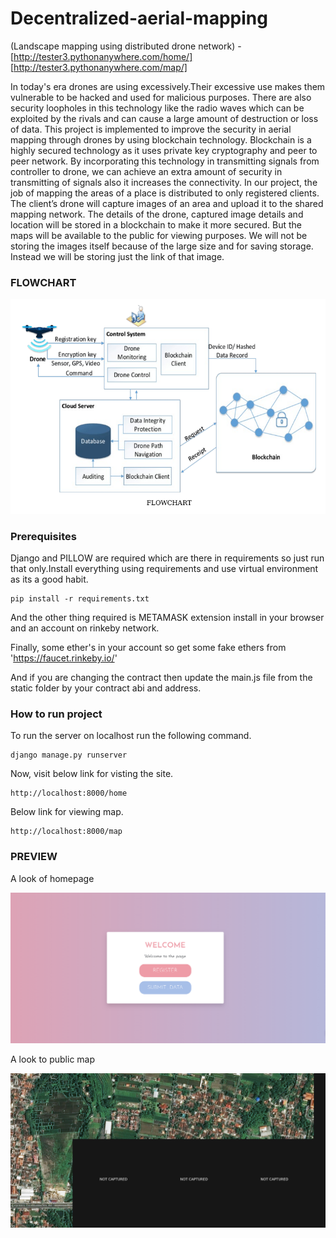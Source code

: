 # Decentralized-aerial-mapping

(Landscape mapping using distributed drone network) -[http://tester3.pythonanywhere.com/home/]
[http://tester3.pythonanywhere.com/map/]

In today's era drones are using excessively.Their excessive use makes them vulnerable to
be hacked and used for malicious purposes. There are also security loopholes in this
technology like the radio waves which can be exploited by the rivals and can cause a
large amount of destruction or loss of data. This project is implemented to improve the
security in aerial mapping through drones by using blockchain technology. Blockchain is
a highly secured technology as it uses private key cryptography and peer to peer network.
By incorporating this technology in transmitting signals from controller to drone, we can
achieve an extra amount of security in transmitting of signals also it increases the
connectivity. In our project,
the job of mapping the areas of a place is distributed to only registered clients. The
client’s drone will capture images of an area and upload it to the shared mapping
network. The details of the drone, captured image details and location will be stored in a
blockchain to make it more secured. But the maps will be available to the public for
viewing purposes. We will not be storing the images itself because of the large size and
for saving storage. Instead we will be storing just the link of that image.

### FLOWCHART

![alt text](https://github.com/SDISON/Decentralized-aerial-mapping/blob/master/README_images/00.png)

### Prerequisites

Django and PILLOW are required which are there in requirements so just run that only.Install everything using requirements and use virtual environment as its a good habit.

```
pip install -r requirements.txt
```

And the other thing required is METAMASK extension install in your browser and an account on rinkeby network.

Finally, some ether's in your account so get some fake ethers from 'https://faucet.rinkeby.io/'

And if you are changing the contract then update the main.js file from the static folder by your contract abi and address.

### How to run project

To run the server on localhost run the following command.

```
django manage.py runserver
```

Now, visit below link for visting the site.

```
http://localhost:8000/home
```

Below link for viewing map.

```
http://localhost:8000/map
```

### PREVIEW

A look of homepage

![alt text](https://github.com/SDISON/Decentralized-aerial-mapping/blob/master/README_images/01.png)

A look to public map

![alt text](https://github.com/SDISON/Decentralized-aerial-mapping/blob/master/README_images/02.png)
